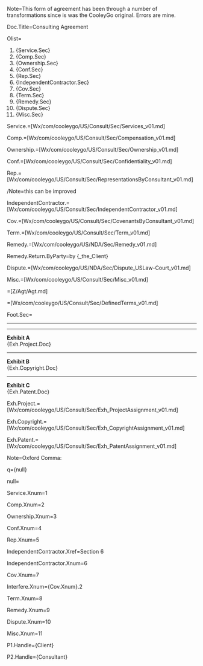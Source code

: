 Note=This form of agreement has been through a number of transformations since is was the CooleyGo original.  Errors are mine. 

Doc.Title=Consulting Agreement

Olist=<ol><li>{Service.Sec}<li>{Comp.Sec}<li>{Ownership.Sec}<li>{Conf.Sec}<li>{Rep.Sec}<li>{IndependentContractor.Sec}<li>{Cov.Sec}<li>{Term.Sec}<li>{Remedy.Sec}<li>{Dispute.Sec}<li>{Misc.Sec}</ol>

Service.=[Wx/com/cooleygo/US/Consult/Sec/Services_v01.md]

Comp.=[Wx/com/cooleygo/US/Consult/Sec/Compensation_v01.md]

Ownership.=[Wx/com/cooleygo/US/Consult/Sec/Ownership_v01.md]

Conf.=[Wx/com/cooleygo/US/Consult/Sec/Confidentiality_v01.md]

Rep.=[Wx/com/cooleygo/US/Consult/Sec/RepresentationsByConsultant_v01.md]

/Note=this can be improved

IndependentContractor.=[Wx/com/cooleygo/US/Consult/Sec/IndependentContractor_v01.md]

Cov.=[Wx/com/cooleygo/US/Consult/Sec/CovenantsByConsultant_v01.md]


Term.=[Wx/com/cooleygo/US/Consult/Sec/Term_v01.md]

Remedy.=[Wx/com/cooleygo/US/NDA/Sec/Remedy_v01.md]

Remedy.Return.ByParty=by {_the_Client}

Dispute.=[Wx/com/cooleygo/US/NDA/Sec/Dispute_USLaw-Court_v01.md]

Misc.=[Wx/com/cooleygo/US/Consult/Sec/Misc_v01.md]

=[Z/Agt/Agt.md]

=[Wx/com/cooleygo/US/Consult/Sec/DefinedTerms_v01.md]

Foot.Sec=<hr><hr><b>Exhibit A</b><br>{Exh.Project.Doc}<hr><b>Exhibit B</b><br>{Exh.Copyright.Doc}<hr><b>Exhibit C</b><br>{Exh.Patent.Doc}

Exh.Project.=[Wx/com/cooleygo/US/Consult/Sec/Exh_ProjectAssignment_v01.md] 

Exh.Copyright.=[Wx/com/cooleygo/US/Consult/Sec/Exh_CopyrightAssignment_v01.md] 

Exh.Patent.=[Wx/com/cooleygo/US/Consult/Sec/Exh_PatentAssignment_v01.md] 

Note=Oxford Comma:

q={null}

null=<b></b>

Service.Xnum=1

Comp.Xnum=2

Ownership.Xnum=3

Conf.Xnum=4

Rep.Xnum=5

IndependentContractor.Xref=Section 6

IndependentContractor.Xnum=6

Cov.Xnum=7

Interfere.Xnum={Cov.Xnum}.2

Term.Xnum=8

Remedy.Xnum=9

Dispute.Xnum=10

Misc.Xnum=11

P1.Handle={Client}

P2.Handle={Consultant}
